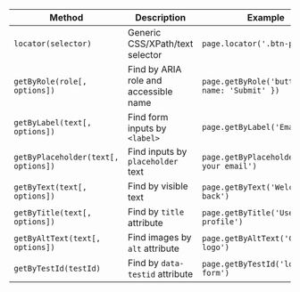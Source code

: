 | Method                              | Description                           | Example                                        |
| ----------------------------------- | ------------------------------------- | ---------------------------------------------- |
| `locator(selector)`                 | Generic CSS/XPath/text selector       | `page.locator('.btn-primary')`                 |
| `getByRole(role[, options])`        | Find by ARIA role and accessible name | `page.getByRole('button', { name: 'Submit' })` |
| `getByLabel(text[, options])`       | Find form inputs by `<label>`         | `page.getByLabel('Email')`                     |
| `getByPlaceholder(text[, options])` | Find inputs by `placeholder` text     | `page.getByPlaceholder('Enter your email')`    |
| `getByText(text[, options])`        | Find by visible text                  | `page.getByText('Welcome back')`               |
| `getByTitle(text[, options])`       | Find by `title` attribute             | `page.getByTitle('User profile')`              |
| `getByAltText(text[, options])`     | Find images by `alt` attribute        | `page.getByAltText('Company logo')`            |
| `getByTestId(testId)`               | Find by `data-testid` attribute       | `page.getByTestId('login-form')`               |
